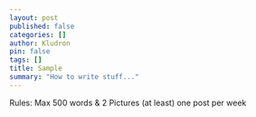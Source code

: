 ```yaml
---
layout: post
published: false
categories: []
author: Kludron
pin: false
tags: []
title: Sample
summary: "How to write stuff..."
---
```


Rules:  Max 500 words
        & 2 Pictures
        (at least) one post per week
